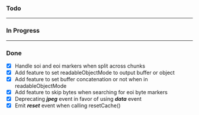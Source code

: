 ### Todo

---

### In Progress

---

### Done
- [x] Handle soi and eoi markers when split across chunks
- [x] Add feature to set readableObjectMode to output buffer or object
- [x] Add feature to set buffer concatenation or not when in readableObjectMode
- [x] Add feature to skip bytes when searching for eoi byte markers
- [x] Deprecating ***jpeg*** event in favor of using ***data*** event
- [x] Emit ***reset*** event when calling resetCache()
